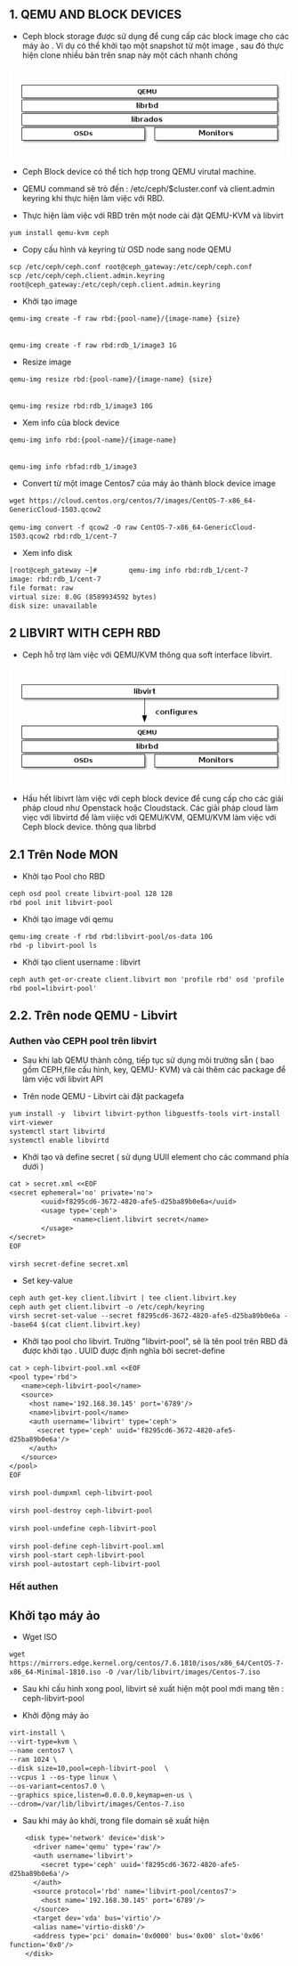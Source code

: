 

## 1. QEMU AND BLOCK DEVICES


- Ceph block storage được sử dụng để cung cấp các block image cho các máy ảo . Ví dụ có thể khởi tạo một snapshot từ một image , sau đó thực hiện clone nhiều bản trên snap này một cách nhanh chóng

![](images/32.png)


- Ceph Block device có thể tích hợp trong  QEMU virutal machine. 
- QEMU command sẽ trỏ đến : /etc/ceph/$cluster.conf và client.admin  keyring khi thực hiện làm việc với RBD. 

- Thực hiện làm việc với RBD trên một node cài đặt QEMU-KVM và libvirt
```
yum install qemu-kvm ceph 

```


- Copy cấu hình và keyring từ OSD node sang node QEMU
```
scp /etc/ceph/ceph.conf root@ceph_gateway:/etc/ceph/ceph.conf
scp /etc/ceph/ceph.client.admin.keyring root@ceph_gateway:/etc/ceph/ceph.client.admin.keyring
```


- Khởi tạo image
```
qemu-img create -f raw rbd:{pool-name}/{image-name} {size}


qemu-img create -f raw rbd:rdb_1/image3 1G

```

- Resize image
```
qemu-img resize rbd:{pool-name}/{image-name} {size}


qemu-img resize rbd:rdb_1/image3 10G

```

- Xem info của block device
```
qemu-img info rbd:{pool-name}/{image-name}


qemu-img info rbfad:rdb_1/image3 
```




- Convert từ một image Centos7 của máy ảo thành block device image
```
wget https://cloud.centos.org/centos/7/images/CentOS-7-x86_64-GenericCloud-1503.qcow2

qemu-img convert -f qcow2 -O raw CentOS-7-x86_64-GenericCloud-1503.qcow2 rbd:rdb_1/cent-7

```

- Xem info disk
```
[root@ceph_gateway ~]#        qemu-img info rbd:rdb_1/cent-7
image: rbd:rdb_1/cent-7
file format: raw
virtual size: 8.0G (8589934592 bytes)
disk size: unavailable

```

##  2 LIBVIRT WITH CEPH RBD

- Ceph hỗ trợ làm việc với QEMU/KVM thông qua soft interface libvirt. 

![](images/33.png)

- Hầu hết libivrt làm việc với ceph block device để cung cấp cho các giải pháp cloud như Openstack hoặc Cloudstack. Các giải pháp cloud làm viẹc với libvirtd để làm viiệc với QEMU/KVM, QEMU/KVM làm việc với Ceph block device. thông qua librbd


## 2.1 Trên Node MON


- Khởi tạo Pool cho RBD
```
ceph osd pool create libvirt-pool 128 128
rbd pool init libvirt-pool
```
- Khởi tạo image với qemu
```
qemu-img create -f rbd rbd:libvirt-pool/os-data 10G
rbd -p libvirt-pool ls
```



- Khởi tạo client username : libvirt
```
ceph auth get-or-create client.libvirt mon 'profile rbd' osd 'profile rbd pool=libvirt-pool'
```







## 2.2. Trên node QEMU - Libvirt


### Authen vào CEPH pool trên libvirt 

- Sau khi lab QEMU thành công, tiếp tục sử dụng môi trường sẵn  ( bao gồm CEPH,file cấu hình, key, QEMU- KVM) và cài thêm các package để làm việc với libvirt API


- Trên node  QEMU - Libvirt cài đặt packagefa
```
yum install -y  libvirt libvirt-python libguestfs-tools virt-install virt-viewer
systemctl start libvirtd
systemctl enable libvirtd
```


- Khởi tạo và define secret ( sử dụng UUII element cho các command phía dưới )
```
cat > secret.xml <<EOF
<secret ephemeral='no' private='no'>
        <uuid>f8295cd6-3672-4820-afe5-d25ba89b0e6a</uuid>
        <usage type='ceph'>
                <name>client.libvirt secret</name>
        </usage>
</secret>
EOF

virsh secret-define secret.xml

```

- Set key-value
```
ceph auth get-key client.libvirt | tee client.libvirt.key
ceph auth get client.libvirt -o /etc/ceph/keyring
virsh secret-set-value --secret f8295cd6-3672-4820-afe5-d25ba89b0e6a --base64 $(cat client.libvirt.key)

```



- Khởi tạo pool cho libvirt. Trường "<name>libvirt-pool</name>", sẽ là tên pool trên RBD đã được khởi tạo . UUID được định nghĩa bởi secret-define
```
cat > ceph-libvirt-pool.xml <<EOF
<pool type='rbd'>
   <name>ceph-libvirt-pool</name>
   <source>
     <host name='192.168.30.145' port='6789'/>
     <name>libvirt-pool</name>
     <auth username='libvirt' type='ceph'>
       <secret type='ceph' uuid='f8295cd6-3672-4820-afe5-d25ba89b0e6a'/>
     </auth>
   </source>
</pool>
EOF

virsh pool-dumpxml ceph-libvirt-pool

virsh pool-destroy ceph-libvirt-pool

virsh pool-undefine ceph-libvirt-pool

virsh pool-define ceph-libvirt-pool.xml
virsh pool-start ceph-libvirt-pool
virsh pool-autostart ceph-libvirt-pool

```

### Hết authen



## Khởi tạo máy ảo

- Wget ISO
```
wget https://mirrors.edge.kernel.org/centos/7.6.1810/isos/x86_64/CentOS-7-x86_64-Minimal-1810.iso -O /var/lib/libvirt/images/Centos-7.iso

```


- Sau khi cấu hình xong pool, libvirt sẽ xuất hiện một pool mới mang tên : ceph-libvirt-pool

- Khởi động máy ảo
```
virt-install \
--virt-type=kvm \
--name centos7 \
--ram 1024 \
--disk size=10,pool=ceph-libvirt-pool  \
--vcpus 1 --os-type linux \
--os-variant=centos7.0 \
--graphics spice,listen=0.0.0.0,keymap=en-us \
--cdrom=/var/lib/libvirt/images/Centos-7.iso 
```


- Sau khi máy ảo khởi, trong file domain sẽ xuất hiện
```
    <disk type='network' device='disk'>
      <driver name='qemu' type='raw'/>
      <auth username='libvirt'>
        <secret type='ceph' uuid='f8295cd6-3672-4820-afe5-d25ba89b0e6a'/>
      </auth>
      <source protocol='rbd' name='libvirt-pool/centos7'>
        <host name='192.168.30.145' port='6789'/>
      </source>
      <target dev='vda' bus='virtio'/>
      <alias name='virtio-disk0'/>
      <address type='pci' domain='0x0000' bus='0x00' slot='0x06' function='0x0'/>
    </disk>
```